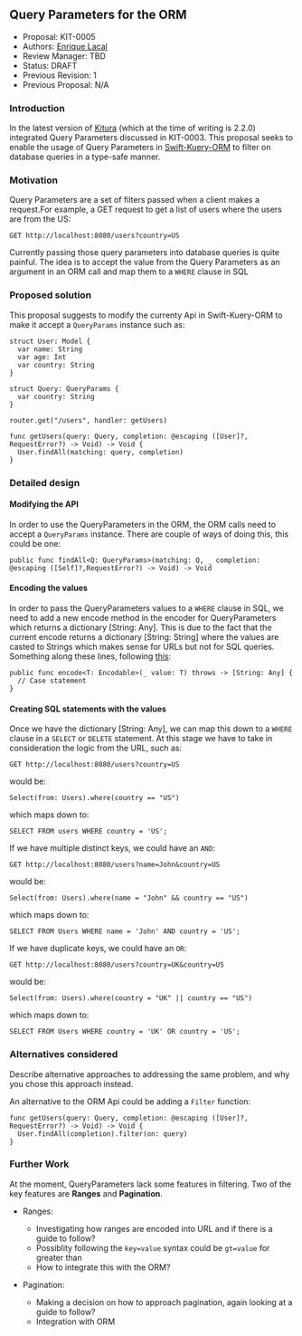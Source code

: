 ## Query Parameters for the ORM
* Proposal: KIT-0005
* Authors: [Enrique Lacal](https://github.com/EnriqueL8)
* Review Manager: TBD
* Status: DRAFT
* Previous Revision: 1
* Previous Proposal: N/A

### Introduction
In the latest version of [Kitura](https://github.com/IBM-Swift/Kitura) (which at the time of writing is 2.2.0) integrated Query Parameters discussed in KIT-0003. This proposal seeks to enable the usage of Query Parameters in [Swift-Kuery-ORM](http://github.com/IBM-Swift/Swift-Kuery-ORM) to filter on database queries in a type-safe manner.

### Motivation
Query Parameters are a set of filters passed when a client makes a request.For example, a GET request to get a list of users where the users are from the US:

`GET http://localhost:8080/users?country=US`

Currently passing those query parameters into database queries is quite painful. The idea is to accept the value from the Query Parameters as an argument in an ORM call and map them to a `WHERE` clause in SQL


### Proposed solution
This proposal suggests to modify the currenty Api in Swift-Kuery-ORM to make it accept a `QueryParams` instance such as:

```[swift]
struct User: Model {
  var name: String
  var age: Int
  var country: String
}

struct Query: QueryParams {
  var country: String
}

router.get("/users", handler: getUsers)

func getUsers(query: Query, completion: @escaping ([User]?, RequestError?) -> Void) -> Void {
  User.findAll(matching: query, completion)
}
```

### Detailed design

#### Modifying the API
In order to use the QueryParameters in the ORM, the ORM calls need to accept a `QueryParams` instance. There are couple of ways of doing this, this could be one:

```[swift]
public func findAll<Q: QueryParams>(matching: Q, _ completion: @escaping ([Self]?,RequestError?) -> Void) -> Void
```

#### Encoding the values
In order to pass the QueryParameters values to a `WHERE` clause in SQL, we need to add a new encode method in the encoder for QueryParameters which returns a dictionary [String: Any]. This is due to the fact that the current encode returns a dictionary [String: String] where the values are casted to Strings which makes sense for URLs but not for SQL queries. Something along these lines, following [this](https://github.com/IBM-Swift/KituraContracts/blob/master/Sources/KituraContracts/CodableQuery/QueryEncoder.swift#L69): 

```[swift]
public func encode<T: Encodable>(_ value: T) throws -> [String: Any] {
  // Case statement  
}
```

#### Creating SQL statements with the values

Once we have the dictionary [String: Any], we can map this down to a `WHERE` clause in a `SELECT` or `DELETE` statement. At this stage we have to take in consideration the logic from the URL, such as:

`GET http://localhost:8080/users?country=US`

would be:

```[swift]
Select(from: Users).where(country == "US")
```

which maps down to:

```[SQL]
SELECT FROM users WHERE country = 'US';
```

If we have multiple distinct keys, we could have an `AND`:

`GET http://localhost:8080/users?name=John&country=US`

would be:

```[swift]
Select(from: Users).where(name = "John" && country == "US")
```

which maps down to:

```[SQL]
SELECT FROM Users WHERE name = 'John' AND country = 'US';
```

If we have duplicate keys, we could have an `OR`:

`GET http://localhost:8080/users?country=UK&country=US`

would be:

```[swift]
Select(from: Users).where(country = "UK" || country == "US")
```

which maps down to:

```[SQL]
SELECT FROM Users WHERE country = 'UK' OR country = 'US';
```


### Alternatives considered
Describe alternative approaches to addressing the same problem, and why you chose this approach instead.

An alternative to the ORM Api could be adding a `Filter` function:

```[swift]
func getUsers(query: Query, completion: @escaping ([User]?, RequestError?) -> Void) -> Void {
  User.findAll(completion).filter(on: query)
}
```


### Further Work

At the moment, QueryParameters lack some features in filtering. Two of the key features are **Ranges** and **Pagination**.

- Ranges: 
  - Investigating how ranges are encoded into URL and if there is a guide to follow?
  - Possiblity following the `key=value` syntax could be `gt=value` for greater than
  - How to integrate this with the ORM?


- Pagination: 
  - Making a decision on how to approach pagination, again looking at a guide to follow?
  - Integration with ORM





